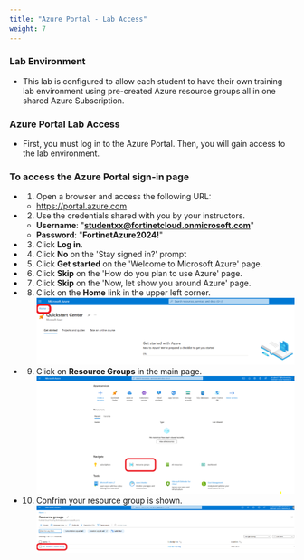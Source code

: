 ```yaml
---
title: "Azure Portal - Lab Access"
weight: 7
---
```


### Lab Environment
- This lab is configured to allow each student to have their own training lab environment using pre-created Azure resource groups all in one shared Azure Subscription.

### Azure Portal Lab Access
- First, you must log in to the Azure Portal. Then, you will gain access to the lab environment.

### To access the Azure Portal sign-in page
- 1. Open a browser and access the following URL:
  - https://portal.azure.com


- 2. Use the credentials shared with you by your instructors. 
  - **Username**:  "**studentxx@fortinetcloud.onmicrosoft.com**"
  - **Password**:  "**FortinetAzure2024!**"


- 3. Click **Log in**.

- 4. Click **No** on the 'Stay signed in?' prompt

- 5. Click **Get started** on the 'Welcome to Microsoft Azure' page.

- 6. Click **Skip** on the 'How do you plan to use Azure' page.

- 7. Click **Skip** on the 'Now, let show you around Azure' page.

- 8. Click on the **Home** link in the upper left corner.
![](../Images/Azure-Home.PNG)


- 9. Click on **Resource Groups** in the main page.
![](../Images/Azure-Portal-RG.PNG)


- 10. Confrim your resource group is shown.
![](../Images/Azure-Portal-Verify.PNG)